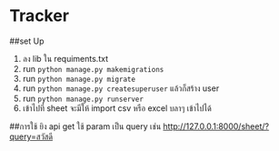 # Tracker
##set Up
  1) ลง lib ใน requiments.txt
  2) run `python manage.py makemigrations`
  3) run `python manage.py migrate`
  4) run `python manage.py createsuperuser` แล้วก็สร้าง user
  5) run `python manage.py runserver`
  6) เข้าไปที่ sheet จะมีให้ import csv หรือ excel บลาๆ เข้าไปได้
  
##การใช้
  ยิง api get ใช้ param เป็น query เช่น http://127.0.0.1:8000/sheet/?query=สวัสดี
